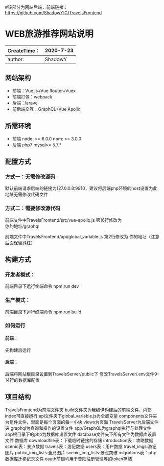 #该部分为网站后端，前端链接：https://github.com/ShadowYIG/TravelsFrontend
# WEB旅游推荐网站说明


| CreateTime： | 2020-7-23 |
| ------------ | --------- |
| author:      | ShadowY   |

## 网站架构

* 前端：Vue.js+Vue Router+Vuex
* 前端打包：webpack
* 后端：laravel
* 前后端交互：GraphQL+Vue Apollo

## 所需环境

* 前端
    node: >= 6.0.0
    npm: >= 3.0.0
* 后端
    php7
    mysql>= 5.7.*

## 配置方式

### 方式一：无需修改源码

默认前端请求后端的链接为127.0.0.8:9910，建议将后端php环境的host设置为此地址无需修改代码文件

### 方式二：需要修改源代码

前端文件中TravelsFrontend/src/vue-apollo.js 第16行修改为   
你的地址/graphql

前端文件中TravelsFrontend/api/global_variable.js 第2行修改为
你的地址（注意后面保留斜杠）

## 构建方式

### 开发者模式：

前端目录下运行终端命令
npm run dev

### 生产模式：

前端目录下运行终端命令
npm run build

### 如何运行

#### 前端：

先构建后运行

#### 后端：

后端将网站根目录设置到TravelsServer/public下
修改TravelsServer/.env文件9-14行的数据库配置

## 项目结构

TravelsFrontend为前端文件夹
		 build文件夹为我编译构建后的前端文件，内部index可直接运行
		 api文件夹下global_variable.js为全局变量
		 components文件夹为组件文件，里面是每个页面的每一小块
		 views为页面
TravelsServer为后端文件夹
		 graphql为查询和操作的设置文件
		 app/GraphQL为graphql执行与处理文件
		 app根目录下的php为数据库设置文件
		 database文件夹下所有文件为数据库设置文件
数据库
		 downloadfile表：下载临时链接的存储
		 introduction表：攻略数据
		 scenic表：景点数据
		 travels表：游记数据
		 users表：用户数据
		 travel_imgs:游记图片
		 public_img_lists:全局图片
		 scenic_img_lists:景点突破
		 migrations表：php数据库迁移记录文件
		 oauth前缀均用于登陆注册管理等的token存储


